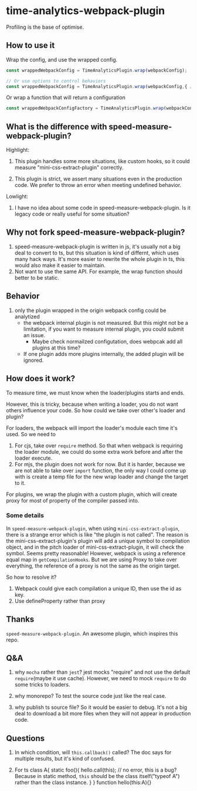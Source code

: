 # time-analytics-webpack-plugin
Profiling is the base of optimise.

## How to use it
Wrap the config, and use the wrapped config.

``` ts
const wrappedWebpackConfig = TimeAnalyticsPlugin.wrap(webpackConfig);

// Or use options to control behaviors
const wrappedWebpackConfig = TimeAnalyticsPlugin.wrap(webpackConfig,{ /* options */});
```

Or wrap a function that will return a configuration
```ts
const wrappedWebpackConfigFactory = TimeAnalyticsPlugin.wrap(webpackConfigFactory);
```

## What is the difference with speed-measure-webpack-plugin?
Highlight:
1. This plugin handles some more situations, like custom hooks, so it could measure "mini-css-extract-plugin" correctly.

2. This plugin is strict, we assert many situations even in the production code. We prefer to throw an error when meeting undefined behavior.

Lowlight:
1. I have no idea about some code in speed-measure-webpack-plugin. Is it legacy code or really useful for some situation?

## Why not fork speed-measure-webpack-plugin?
1. speed-measure-webpack-plugin is written in js, it's usually not a big deal to convert to ts, but this situation is kind of differnt, which uses many hack ways. It's more easier to rewrite the whole plugin in ts, this would also make it easier to maintain.
2. Not want to use the same API. For example, the wrap function should better to be static.

## Behavior
1. only the plugin wrapped in the origin webpack config could be analytized
    - the webpack internal plugin is not measured. But this might not be a limitation, if you want to measure internal plugin, you could submit an issue.
        - Maybe check normailzed configutation, does webpcak add all plugins at this time?
    - If one plugin adds more plugins internally, the added plugin will be ignored.

## How does it work?
To measure time, we must know when the loader/plugins starts and ends.

However, this is tricky, because when writing a loader, you do not want others influence your code. So how could we take over other's loader and plugin?

For loaders, the webpack will import the loader's module each time it's used. So we need to 
1. For cjs, take over `require` method. So that when webpack is requiring the loader module, we could do some extra work before and after the loader execute.
2. For mjs, the plugin does not work for now. But it is harder, because we are not able to take over `import` function, the only way I could come up with is create a temp file for the new wrap loader and change the target to it.

For plugins, we wrap the plugin with a custom plugin, which will create proxy for most of property of the compiler passed into.

### Some details
In `speed-measure-webpack-plugin`, when using `mini-css-extract-plugin`, there is a strange error which is like "the plugin is not called".
The reason is the mini-css-extract-plugin's plugin will add a unique symbol to compilation object, and in the pitch loader of mini-css-extract-plugin, it will check the symbol.
Seems pretty reasonable! However, webpack is using a reference equal map in `getCompilationHooks`. But we are using Proxy to take over everything, the reference of a proxy is not the same as the origin target.

So how to resolve it?
1. Webpack could give each compilation a unique ID, then use the id as key.
2. Use defineProperty rather than proxy

## Thanks
`speed-measure-webpack-plugin`. An awesome plugin, which inspires this repo.

## Q&A
1. why `mocha` rather than `jest`?
jest mocks "require" and not use the default `require`(maybe it use cache).
However, we need to mock `require` to do some tricks to loaders.

1. why monorepo?
To test the source code just like the real case.

1. why publish ts source file?
So it would be easier to debug. It's not a big deal to download a bit more files when they will not appear in production code.

## Questions
1. In which condition, will `this.callback()` called? The doc says for multiple results, but it's kind of confused.

3. For ts
class A{
    static foo(){
        hello.call(this); // no error, this is a bug? Because in static method, `this` should be the class itself("typeof A") rather than the class instance.
    }
}
function hello(this:A){}